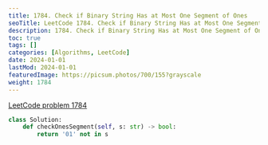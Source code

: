 ```yaml
---
title: 1784. Check if Binary String Has at Most One Segment of Ones
seoTitle: LeetCode 1784. Check if Binary String Has at Most One Segment of Ones | Python solution and explanation
description: 1784. Check if Binary String Has at Most One Segment of Ones
toc: true
tags: []
categories: [Algorithms, LeetCode]
date: 2024-01-01
lastMod: 2024-01-01
featuredImage: https://picsum.photos/700/155?grayscale
weight: 1784
---
```


[LeetCode problem 1784](https://leetcode.com/problems/check-if-binary-string-has-at-most-one-segment-of-ones/)

```python
class Solution:
    def checkOnesSegment(self, s: str) -> bool:
        return '01' not in s

```
